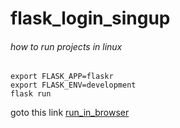 # flask_login_singup
###### how to run projects in linux

```
export FLASK_APP=flaskr
export FLASK_ENV=development
flask run
```

goto this link [run_in_browser](localhost:5000/hello)


